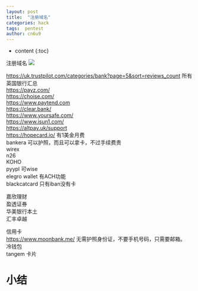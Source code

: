 ```yaml
---
layout: post
title:  "注册域名"
categories: hack
tags:  pentest
author: cn6u9
---
```


* content
{:toc}


注册域名
![](https://cn6u9.github.io/img/domain.png)



https://uk.trustpilot.com/categories/bank?page=5&sort=reviews_count 所有英国银行汇总  
https://payz.com/  
https://choise.com/  
https://www.paytend.com  
https://clear.bank/  
https://www.yoursafe.com/  
https://www.isun1.com/  
https://altpay.uk/support  
https://hopecard.io/ 有1美金月费  
bankera 可以护照，而且可以拿卡，不过手续费贵  
wirex  
n26  
KOHO  
pyypl 可wise  
elegro wallet 有ACH功能  
blackcatcard 只有iban没有卡  


嘉欣理财  
盈透证券  
华美银行本土  
汇丰卓越  

信用卡  
https://www.moonbank.me/ 无需护照身份证，不要手机号码，只需要邮箱。  
冷钱包  
tangem 卡片

# 小结


